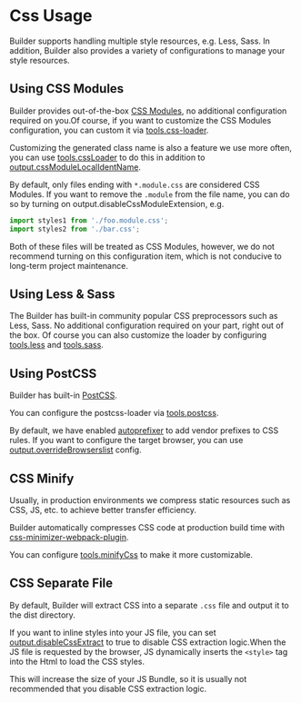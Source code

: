 # Css Usage

Builder supports handling multiple style resources, e.g. Less, Sass.
In addition, Builder also provides a variety of configurations to manage your style resources.

## Using CSS Modules

Builder provides out-of-the-box [CSS Modules](https://github.com/css-modules/css-modules), no additional configuration required on you.Of course, if you want to customize the CSS Modules configuration, you can custom it via [tools.css-loader](/en/api/config-tools.html#css-loader).

Customizing the generated class name is also a feature we use more often, you can use [tools.cssLoader](/en/api/config-tools.html#tools-cssloader) to do this in addition to [output.cssModuleLocalIdentName](/en/api/config-output.html#output-cssmodulelocalidentname).

By default, only files ending with `*.module.css` are considered CSS Modules. If you want to remove the `.module` from the file name, you can do so by turning on output.disableCssModuleExtension, e.g.

```ts
import styles1 from './foo.module.css';
import styles2 from './bar.css';
```

Both of these files will be treated as CSS Modules,
however, we do not recommend turning on this configuration item, which is not conducive to long-term project maintenance.

## Using Less & Sass

The Builder has built-in community popular CSS preprocessors such as Less, Sass.
No additional configuration required on your part, right out of the box.
Of course you can also customize the loader by configuring [tools.less](/en/api/config-tools.html#tools-less) and [tools.sass](/en/api/config-tools.html#tools-sass).

## Using PostCSS

Builder has built-in [PostCSS](https://postcss.org/).

You can configure the postcss-loader via [tools.postcss](/en/api/config-tools.html#tools-postcss).

By default, we have enabled [autoprefixer](https://github.com/postcss/autoprefixer) to add vendor prefixes to CSS rules.
If you want to configure the target browser, you can use [output.overrideBrowserslist](/en/api/config-output.html#output-overridebrowserslist) config.

## CSS Minify

Usually, in production environments we compress static resources such as CSS, JS, etc. to achieve better transfer efficiency.

Builder automatically compresses CSS code at production build time with [css-minimizer-webpack-plugin](https://github.com/webpack-contrib/css-minimizer-webpack-plugin).

You can configure [tools.minifyCss](/en/api/config-tools.html#tools-minifycss) to make it more customizable.

## CSS Separate File

By default, Builder will extract CSS into a separate `.css` file and output it to the dist directory.

If you want to inline styles into your JS file, you can set [output.disableCssExtract](/en/api/config-output.html#output-disablecssextract) to true to disable CSS extraction logic.When the JS file is requested by the browser, JS dynamically inserts the `<style>` tag into the Html to load the CSS styles.

This will increase the size of your JS Bundle, so it is usually not recommended that you disable CSS extraction logic.
